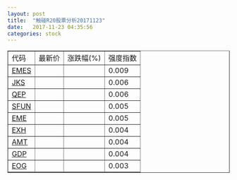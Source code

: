 ```yaml
---
layout: post
title:  "触碰R20股票分析20171123"
date:   2017-11-23 04:35:56
categories: stock
---
```

<script type="text/javascript">
var stockList = []
stockList.push('gb_emes');
stockList.push('gb_jks');
stockList.push('gb_qep');
stockList.push('gb_sfun');
stockList.push('gb_eme');
stockList.push('gb_exh');
stockList.push('gb_amt');
stockList.push('gb_gdp');
stockList.push('gb_eog');
</script>

<table border="1">
 <tr>
 <td>代码</td>
  <td>最新价</td>
  <td>涨跌幅(%)</td>
 <td>强度指数</td>
</tr>
  <tr id="emes"><td><a href="http://stock.finance.sina.com.cn/usstock/quotes/EMES.html" target="_blank">EMES</a></td><td></td><td></td><td>0.009</td></tr>
  <tr id="jks"><td><a href="http://stock.finance.sina.com.cn/usstock/quotes/JKS.html" target="_blank">JKS</a></td><td></td><td></td><td>0.006</td></tr>
  <tr id="qep"><td><a href="http://stock.finance.sina.com.cn/usstock/quotes/QEP.html" target="_blank">QEP</a></td><td></td><td></td><td>0.006</td></tr>
  <tr id="sfun"><td><a href="http://stock.finance.sina.com.cn/usstock/quotes/SFUN.html" target="_blank">SFUN</a></td><td></td><td></td><td>0.005</td></tr>
  <tr id="eme"><td><a href="http://stock.finance.sina.com.cn/usstock/quotes/EME.html" target="_blank">EME</a></td><td></td><td></td><td>0.005</td></tr>
  <tr id="exh"><td><a href="http://stock.finance.sina.com.cn/usstock/quotes/EXH.html" target="_blank">EXH</a></td><td></td><td></td><td>0.004</td></tr>
  <tr id="amt"><td><a href="http://stock.finance.sina.com.cn/usstock/quotes/AMT.html" target="_blank">AMT</a></td><td></td><td></td><td>0.004</td></tr>
  <tr id="gdp"><td><a href="http://stock.finance.sina.com.cn/usstock/quotes/GDP.html" target="_blank">GDP</a></td><td></td><td></td><td>0.004</td></tr>
  <tr id="eog"><td><a href="http://stock.finance.sina.com.cn/usstock/quotes/EOG.html" target="_blank">EOG</a></td><td></td><td></td><td>0.003</td></tr>
</table>
